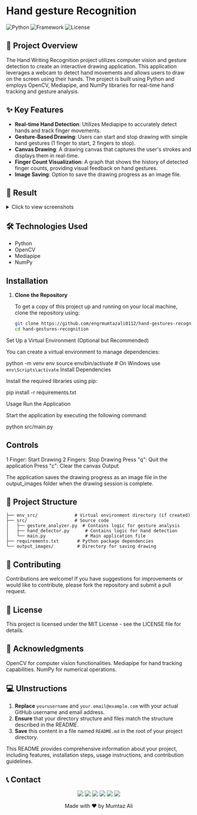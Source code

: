 # Hand gesture Recognition
![Python](https://img.shields.io/badge/python-3.8+-blue.svg)
![Framework](https://img.shields.io/badge/framework-flask-green.svg)
![License](https://img.shields.io/badge/license-MIT-blue.svg)
## 🎯 Project Overview

The Hand Writing Recognition project utilizes computer vision and gesture detection to create an interactive drawing application. This application leverages a webcam to detect hand movements and allows users to draw on the screen using their hands. The project is built using Python and employs OpenCV, Mediapipe, and NumPy libraries for real-time hand tracking and gesture analysis.
## ✨ Key Features

- **Real-time Hand Detection**: Utilizes Mediapipe to accurately detect hands and track finger movements.
- **Gesture-Based Drawing**: Users can start and stop drawing with simple hand gestures (1 finger to start, 2 fingers to stop).
- **Canvas Drawing**: A drawing canvas that captures the user's strokes and displays them in real-time.
- **Finger Count Visualization**: A graph that shows the history of detected finger counts, providing visual feedback on hand gestures.
- **Image Saving**: Option to save the drawing progress as an image file.

## 📸 Result

<details>
<summary>Click to view screenshots</summary>

[![1](https://github.com/user-attachments/assets/1a20910d-bf73-4586-82b1-9df130f612c0)](https://github.com/user-attachments/assets/1a20910d-bf73-4586-82b1-9df130f612c0)
[![2](https://github.com/user-attachments/assets/82f0023c-6953-483b-8625-3838517d8f1f)](https://github.com/user-attachments/assets/82f0023c-6953-483b-8625-3838517d8f1f)
[![3](https://github.com/user-attachments/assets/59374f16-d230-414e-b80e-2c7c4b0bda66)](https://github.com/user-attachments/assets/59374f16-d230-414e-b80e-2c7c4b0bda66)

</details>



## 🛠️ Technologies Used

- Python
- OpenCV
- Mediapipe
- NumPy

## Installation

1. **Clone the Repository**

   To get a copy of this project up and running on your local machine, clone the repository using:

   ```bash
   git clone https://github.com/engrmumtazali0112/hand-gestures-recognition.git
   cd hand-gestures-recognition
Set Up a Virtual Environment (Optional but Recommended)

You can create a virtual environment to manage dependencies:

python -m venv env
source env/bin/activate  # On Windows use `env\Scripts\activate`
Install Dependencies

Install the required libraries using pip:

pip install -r requirements.txt

Usage
Run the Application

Start the application by executing the following command:

python src/main.py

## Controls
1 Finger: Start Drawing
2 Fingers: Stop Drawing
Press "q": Quit the application
Press "c": Clear the canvas
Output

The application saves the drawing progress as an image file in the output_images folder when the drawing session is complete.

## 📁 Project Structure
```
├── env_src/              # Virtual environment directory (if created)
├── src/                  # Source code
│   ├── gesture_analyzer.py  # Contains logic for gesture analysis
│   ├── hand_detector.py      # Contains logic for hand detection
│   └── main.py               # Main application file
├── requirements.txt       # Python package dependencies
└── output_images/         # Directory for saving drawing 
```
## 🤝 Contributing
Contributions are welcome! If you have suggestions for improvements or would like to contribute, please fork the repository and submit a pull request.

## 📄 License
This project is licensed under the MIT License - see the LICENSE file for details.

## 🙏 Acknowledgments
OpenCV for computer vision functionalities.
Mediapipe for hand tracking capabilities.
NumPy for numerical operations.


## 💻 UInstructions

1. **Replace** `yourusername` and `your.email@example.com` with your actual GitHub username and email address.
2. **Ensure** that your directory structure and files match the structure described in the README.
3. **Save** this content in a file named `README.md` in the root of your project directory.

This README provides comprehensive information about your project, including features, installation steps, usage instructions, and contribution guidelines.




## 📞 Contact

<p align="center">
  <a href="mailto:engrmumtazali01@gmail.com"><img src="https://img.shields.io/badge/Email-D14836?style=for-the-badge&logo=gmail&logoColor=white"/></a>
  <a href="https://www.linkedin.com/in/mumtaz-ali"><img src="https://img.shields.io/badge/LinkedIn-0077B5?style=for-the-badge&logo=linkedin&logoColor=white"/></a>
  <a href="https://www.instagram.com/its_maliyzi"><img src="https://img.shields.io/badge/Instagram-E4405F?style=for-the-badge&logo=instagram&logoColor=white"/></a>
  <a href="https://x.com/mumtazali1223/status/1846913595021328672?s=51"><img src="https://img.shields.io/badge/X-1DA1F2?style=for-the-badge&logo=x&logoColor=white"/></a>
  <a href="https://discord.gg/DZgwHzEb"><img src="https://img.shields.io/badge/Discord-7289DA?style=for-the-badge&logo=discord&logoColor=white"/></a>
  <a href="https://wa.me/923476338292" target="_blank"><img src="https://img.shields.io/badge/WhatsApp-25D366?style=for-the-badge&logo=whatsapp&logoColor=white"/></a>
</p>

<p align="center">Made with ❤️ by Mumtaz Ali</p>

